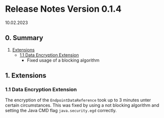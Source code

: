 # Release Notes Version 0.1.4

10.02.2023

## 0. Summary

1. [Extensions](#1-extensions)
   - [1.1 Data Encryption Extension](#11-data-encryption-extension)
     - Fixed usage of a blocking algorithm

## 1. Extensions

### 1.1 Data Encryption Extension

The encryption of the `EndpointDataReference` took up to 3 minutes unter certain circumstances.
This was fixed by using a not blocking algorithm and setting the Java CMD flag `java.security.egd` correctly.
